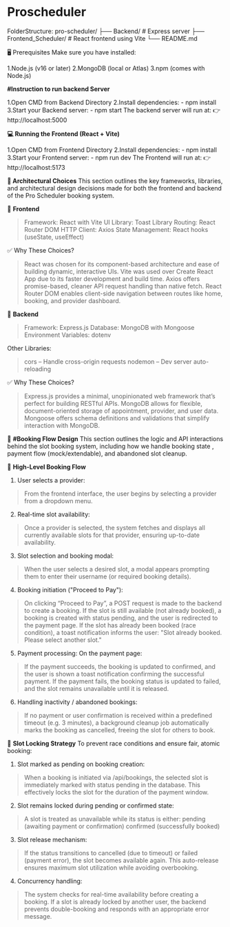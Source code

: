 # Proscheduler

FolderStructure:
pro-scheduler/
├── Backend/               # Express server
├── Frontend_Scheduler/   # React frontend using Vite
└── README.md

🖥️ Prerequisites
Make sure you have installed:

1.Node.js (v16 or later)
2.MongoDB (local or Atlas)
3.npm (comes with Node.js)

**#Instruction to run backend Server**

1.Open CMD from Backend Directory 
2.Install dependencies: - npm install
3.Start your Backend server: - npm start
The backend server will run at:
👉 http://localhost:5000

**💻 Running the Frontend (React + Vite)**

1.Open CMD from Frontend Directory 
2.Install dependencies: - npm install
3.Start your Frontend server: - npm run dev
The Frontend will run at:
👉 http://localhost:5173

**🧱 Architectural Choices**
This section outlines the key frameworks, libraries, and architectural design decisions made for both the frontend and backend of the Pro Scheduler booking system.

🔹 **Frontend**
> Framework: React with Vite
> UI Library: Toast Library
> Routing: React Router DOM
> HTTP Client: Axios
> State Management: React hooks (useState, useEffect)

✅ Why These Choices?
> React was chosen for its component-based architecture and ease of building dynamic, interactive UIs.
> Vite was used over Create React App due to its faster development and build time.
> Axios offers promise-based, cleaner API request handling than native fetch.
> React Router DOM enables client-side navigation between routes like home, booking, and provider dashboard.

🔹 **Backend**
> Framework: Express.js
> Database: MongoDB with Mongoose
> Environment Variables: dotenv

Other Libraries:

> cors – Handle cross-origin requests
> nodemon – Dev server auto-reloading

✅ Why These Choices?

> Express.js provides a minimal, unopinionated web framework that’s perfect for building RESTful APIs.
> MongoDB allows for flexible, document-oriented storage of appointment, provider, and user data.
> Mongoose offers schema definitions and validations that simplify interaction with MongoDB.

📅 **#Booking Flow Design**
This section outlines the logic and API interactions behind the slot booking system, including how we handle booking state , payment flow (mock/extendable), and abandoned slot cleanup.

🧩 **High-Level Booking Flow**

1. User selects a provider:
> From the frontend interface, the user begins by selecting a provider from a dropdown menu.

2. Real-time slot availability:
> Once a provider is selected, the system fetches and displays all currently available slots for that provider, ensuring up-to-date availability.

3. Slot selection and booking modal:
> When the user selects a desired slot, a modal appears prompting them to enter their username (or required booking details).

4. Booking initiation ("Proceed to Pay"):
> On clicking “Proceed to Pay”, a POST request is made to the backend to create a booking.
> If the slot is still available (not already booked), a booking is created with status pending, and the user is redirected to the payment page.
> If the slot has already been booked (race condition), a toast notification informs the user: "Slot already booked. Please select another slot."

5. Payment processing:
On the payment page:
> If the payment succeeds, the booking is updated to confirmed, and the user is shown a toast notification confirming the successful payment.
> If the payment fails, the booking status is updated to failed, and the slot remains unavailable until it is released.

6. Handling inactivity / abandoned bookings:
> If no payment or user confirmation is received within a predefined timeout (e.g. 3 minutes), a background cleanup job automatically marks the booking as cancelled, freeing the slot for others to book.

🔐 **Slot Locking Strategy**
To prevent race conditions and ensure fair, atomic booking:

1. Slot marked as pending on booking creation:
> When a booking is initiated via /api/bookings, the selected slot is immediately marked with status pending in the database. This effectively locks the slot for the duration of the payment window.

2. Slot remains locked during pending or confirmed state:
> A slot is treated as unavailable while its status is either:
  > pending (awaiting payment or confirmation)
  > confirmed (successfully booked)

3. Slot release mechanism:
> If the status transitions to cancelled (due to timeout) or failed (payment error), the slot becomes available again.
> This auto-release ensures maximum slot utilization while avoiding overbooking.

4. Concurrency handling:
> The system checks for real-time availability before creating a booking. If a slot is already locked by another user, the backend prevents double-booking and responds with an appropriate error message.
